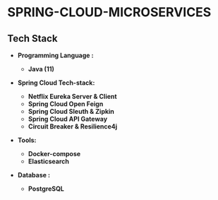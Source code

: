 # SPRING-CLOUD-MICROSERVICES

## Tech Stack

* **Programming Language :**
  * **Java (11)**

* **Spring Cloud Tech-stack:**
  * **Netflix Eureka Server & Client**
  * **Spring Cloud Open Feign**
  * **Spring Cloud Sleuth & Zipkin**
  * **Spring Cloud API Gateway**
  * **Circuit Breaker & Resilience4j**
  
* **Tools:**
  * **Docker-compose**
  * **Elasticsearch**
  
* **Database :**
  * **PostgreSQL**
